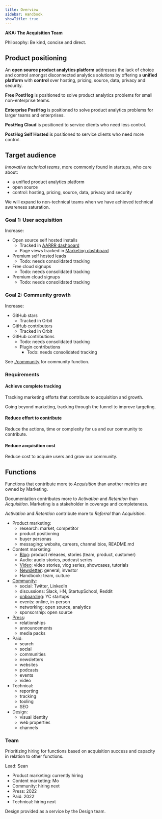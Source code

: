 ```yaml
---
title: Overview
sidebar: Handbook
showTitle: true
---
```


**AKA: The Acquisition Team**

Philosophy: Be kind, concise and direct.


## Product positioning

An **open source product analytics platform** addresses the lack of choice and control amongst disconnected analytics solutions by offering a **unified platform** with **control** over hosting, pricing, source, data, privacy and security.

**Free PostHog** is positioned to solve product analytics problems for small non-enterprise teams.

**Enterprise PostHog** is positioned to solve product analytics problems for larger teams and enterprises.

**PostHog Cloud** is positioned to service clients who need less control.

**PostHog Self Hosted** is positioned to service clients who need more control.


## Target audience

*Innovative technical teams*, more commonly found in startups, who care about:

- a unified product analytics platform
- open source
- control: hosting, pricing, source, data, privacy and security

We will expand to non-technical teams when we have achieved technical awareness saturation.

### Goal 1: User acquisition

Increase:

- Open source self hosted installs
  - Tracked in [AARRR dashboard](https://app.posthog.com/dashboard/2973)
  - Page views tracked in [Marketing dashboard](https://app.posthog.com/dashboard/2881)
- Premium self hosted leads
  - Todo: needs consolidated tracking
- Free cloud signups
  - Todo: needs consolidated tracking
- Premium cloud signups
  - Todo: needs consolidated tracking

### Goal 2: Community growth

Increase:

- GitHub stars
  -  Tracked in Orbit
- GitHub contributors
  -  Tracked in Orbit
- GitHub contributions
  - Todo: needs consolidated tracking
  - Plugin contributions
    - Todo: needs consolidated tracking

See [./community](Community) for community function.

### Requirements

#### Achieve complete tracking

Tracking marketing efforts that contribute to acquisition and growth.

Going beyond marketing, tracking through the funnel to improve targeting.

#### Reduce effort to contribute

Reduce the actions, time or complexity for us and our community to contribute.

#### Reduce acquisition cost

Reduce cost to acquire users and grow our community.


## Functions

Functions that contribute more to *Acquisition* than another metrics are owned by Marketing.

Documentation contributes more to *Activation* and *Retention* than *Acquisition*. Marketing is a stakeholder in coverage and completeness.

*Activation* and *Retention* contribute more to *Referral* than *Acquisition*.

- Product marketing:
  - research: market, competitor
  - product positioning
  - buyer personas
  - messaging: website, careers, channel bios, README.md
- Content marketing:
  - [Blog](./blog): product releases, stories (team, product, customer)
  - Audio: audio stories, podcast series
  - [Video](https://www.youtube.com/channel/UCn4mJ4kK5KVSvozJre645LA): video stories, vlog series, showcases, tutorials
  - [Newsletter](./newsletter): general, investor
  - Handbook: team, culture
- [Community](./community):
  - social: Twitter, LinkedIn
  - discussions: Slack, HN, StartupSchool, Reddit
  - [onboarding](https://posthog.com/handbook/growth/sales/yc-onboarding): YC startups
  - events: online, in-person
  - networking: open source, analytics
  - sponsorship: open source
- [Press](./press):
  - relationships
  - announcements
  - media packs
- Paid:
  - search
  - social
  - communities
  - newsletters
  - websites
  - podcasts
  - events
  - video
- Technical:
  - reporting
  - tracking
  - tooling
  - SEO
- Design:
  - visual identity
  - web properties
  - channels

### Team

Prioritizing hiring for functions based on acquisition success and capacity in relation to other functions.

Lead: Sean

- Product marketing: currently hiring
- Content marketing: Mo
- Community: hiring next
- Press: 2022
- Paid: 2022
- Technical: hiring next

Design provided as a service by the Design team.
